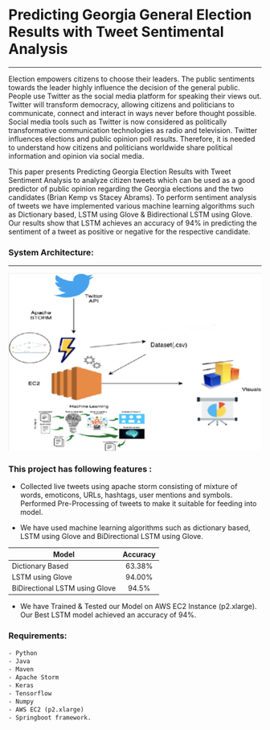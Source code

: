 # Predicting Georgia General Election Results with Tweet Sentimental Analysis
-----------

   Election empowers citizens to choose their leaders. The public sentiments towards the leader highly influence the decision of the general public. People use Twitter as the social media platform for speaking their views out. Twitter will transform democracy, allowing citizens and politicians to communicate, connect and interact in ways never before thought possible. Social media tools such as Twitter is now considered as politically transformative communication technologies as radio and television. Twitter influences elections and public opinion poll results. Therefore, it is needed to understand how citizens and politicians worldwide share political information and opinion via social media. 

   This paper presents Predicting Georgia Election Results with Tweet Sentiment Analysis to analyze citizen tweets which can be used as a good predictor of public opinion regarding the Georgia elections and the two candidates (Brian Kemp vs Stacey Abrams). To perform sentiment analysis of tweets we have implemented various machine learning algorithms such as Dictionary based, LSTM using Glove & Bidirectional LSTM using Glove. Our results show that LSTM achieves an accuracy of 94% in predicting the sentiment of a tweet as positive or negative for the respective candidate.  

### System Architecture:
-----------

![alt text](https://github.com/RakeshrBhavsar/Twitter-Sentimental-Analysis-using-Apache-Storm/blob/master/images/Picture1.png "System Architecture")

### This project has following features :

- Collected live tweets using apache storm consisting of mixture of words, emoticons, URLs, hashtags, user mentions and symbols. Performed Pre-Processing of tweets to make it suitable for feeding into model.

- We have used machine learning algorithms such as dictionary based, LSTM using Glove and BiDirectional LSTM using Glove. 

| Model                          | Accuracy  |
| ------------------------------ |:---------:|
| Dictionary Based               | 63.38%    |
| LSTM using Glove               | 94.00%    |
| BiDirectional LSTM using Glove | 94.5%     |

- We have Trained & Tested our Model on AWS EC2 Instance (p2.xlarge). Our Best LSTM model achieved an accuracy of 94%.


### Requirements:
    - Python
    - Java
    - Maven
    - Apache Storm
    - Keras 
    - Tensorflow
    - Numpy
    - AWS EC2 (p2.xlarge)
    - Springboot framework. 


